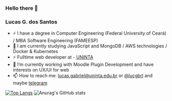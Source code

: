 ### Hello there 👋

### Lucas G. dos Santos

- ⚡ I have a degree in Computer Engineering (Federal University of Ceará) / MBA Software Engineering (FAMEESP)
- 🌱 I am currently studying JavaScript and MongoDB / AWS technologies / Docker & Kubernetes
- ⚡ Fulltime web developer at - [UNINTA](https://uninta.edu.br/)
- 🔭 I’m currently working with Moodle Plugin Development and have interests on UX/UI for web
-  📫 How to reach me: lucas.gabriel@uninta.edu.br or [@lucgbrl](https://twitter.com/lucgbrl) and maybe [telegram](https://t.me/lucgbrl)

[![Top Langs](https://github-readme-stats.vercel.app/api/top-langs/?username=gabrieldocs&layout=compact)](https://github.com/anuraghazra/github-readme-stats)
![Anurag's GitHub stats](https://github-readme-stats.vercel.app/api?username=gabrieldocs&hide=contribs,prs)



<!--
**gabrieldocs/gabrieldocs** is a ✨ _special_ ✨ repository because its `README.md` (this file) appears on your GitHub profile.

Here are some ideas to get you started:

- 🔭 I’m currently working on ...
- 🌱 I’m currently learning ...
- 👯 I’m looking to collaborate on ...
- 🤔 I’m looking for help with ...
- 💬 Ask me about ...
- 📫 How to reach me: ...
- 😄 Pronouns: ...
- ⚡ Fun fact: ...
-->

